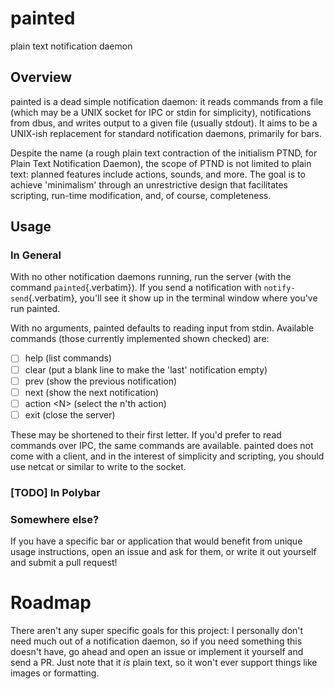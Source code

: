 # painted
plain text notification daemon

## Overview

painted is a dead simple notification daemon: it reads commands from a
file (which may be a UNIX socket for IPC or stdin for simplicity),
notifications from dbus, and writes output to a given file (usually
stdout). It aims to be a UNIX-ish replacement for standard notification
daemons, primarily for bars.

Despite the name (a rough plain text contraction of the initialism PTND,
for Plain Text Notification Daemon), the scope of PTND is not limited to
plain text: planned features include actions, sounds, and more. The goal
is to achieve \'minimalism\' through an unrestrictive design that
facilitates scripting, run-time modification, and, of course,
completeness.

## Usage

### In General

With no other notification daemons running, run the server (with the
command `painted`{.verbatim}). If you send a notification with
`notify-send`{.verbatim}, you\'ll see it show up in the terminal window
where you\'ve run painted.

With no arguments, painted defaults to reading input from stdin.
Available commands (those currently implemented shown checked) are:

-   [ ] help (list commands)
-   [ ] clear (put a blank line to make the \'last\' notification empty)
-   [ ] prev (show the previous notification)
-   [ ] next (show the next notification)
-   [ ] action \<N> (select the n\'th action)
-   [ ] exit (close the server)

These may be shortened to their first letter. If you\'d prefer to read
commands over IPC, the same commands are available. painted does not
come with a client, and in the interest of simplicity and scripting, you
should use netcat or similar to write to the socket.

### [TODO] In Polybar

### Somewhere else?

If you have a specific bar or application that would benefit from unique
usage instructions, open an issue and ask for them, or write it out
yourself and submit a pull request!

# Roadmap

There aren\'t any super specific goals for this project: I personally
don\'t need much out of a notification daemon, so if you need something
this doesn\'t have, go ahead and open an issue or implement it yourself
and send a PR. Just note that it *is* plain text, so it won\'t ever
support things like images or formatting.
